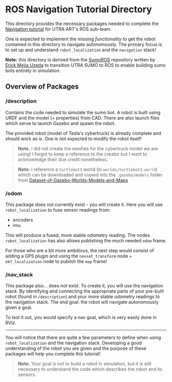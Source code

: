 # ROS Navigation Tutorial Directory #

This directory provides the necessary packages needed to complete the [Navigation tutorial](https://github.com/UTRA-ART/Caffeine/wiki/Navigation-Fundamentals) for UTRA ART's ROS sub-team.

One is expected to implement the missing *functionality* to get the robot contained in this directory to navigate autonomously. The primary focus is to set up and understand `robot_localization` and the `navigation` stack!

**Note:** this directory is derived from the [SumoROS](https://github.com/erickmu1/SumoROS) repository written by [Erick Mejia Uzeda](https://github.com/erickmu1) to transition UTRA SUMO to ROS to enable building sumo bots entirely in simulation.

## Overview of Packages ##

### /description ###

Contains the code needed to simulate the sumo bot. A robot is built using URDF and the model (+ properties) from CAD. There are also launch files which serve to launch Gazebo and spawn the robot.

The provided robot (model of Tesla's cybertruck) is already complete and should work as is. One is not expected to modify the robot itself!

> **Note.** I did not create the meshes for the cybertruck model we are using! I forgot to keep a reference to the creator but I want to acknowledge their due credit nonetheless.

> **Note:** I reference a `turtlebot3` world (in `worlds/turtlebot3.world`) which can be downloaded and copied into the `.gazebo/models` folder from [Dataset-of-Gazebo-Worlds-Models-and-Maps](https://github.com/mlherd/Dataset-of-Gazebo-Worlds-Models-and-Maps)

### /odom ###

This package does not currently exist - you will create it. Here you will use `robot_localization` to fuse sensor readings from:
- encoders
- imu

This will produce a fused, more stable odometry reading. The nodes `robot_localization` has also allows publishing the much needed `odom` frame.

For those who are a bit more ambitious, the next step would consist of adding a GPS plugin and using the `navsat_transform` node + `ekf_localization` node to pubilsh the `map` frame!

### /nav_stack ###

This package also... does not exist. To create it, you will use the navigation stack. By identifying and connecting the appropriate parts of your pre-built robot (found in `/description`) and your more stable odometry readings to the navigation stack. The end goal: the robot will navigate autonomously given a goal.

To test it out, you would specify a nav goal, which is very easily done in RViz.

---

You will notice that there are quite a few parameters to define when using `robot_localization` and the navigation stack. Developing a good understanding of the robot you are given and the purpose of these packages will help you complete this tutorial!

> **Note.** Your goal is not to build a robot in simulation, but it is still necessary to understand the code which describes the robot and its sensors.
